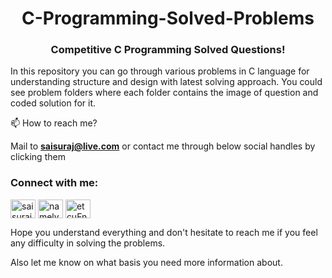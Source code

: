 <h1 align="center">C-Programming-Solved-Problems</h1>
<h3 align="center">Competitive C Programming Solved Questions!</h3>

<p>In this repository you can go through various problems in C language for understanding structure and design with latest solving approach. You could see problem folders where each folder contains the image of question and coded solution for it.</p>

📫 How to reach me?

Mail to **saisuraj@live.com** or contact me through below social handles by clicking them

<h3 align="left">Connect with me:</h3>
<p align="left">
<a href="https://twitter.com/saisurajch" target="blank"><img align="center" src="https://raw.githubusercontent.com/rahuldkjain/github-profile-readme-generator/master/src/images/icons/Social/twitter.svg" alt="saisurajch" height="30" width="40" /></a>
<a href="https://instagram.com/namelysuraj" target="blank"><img align="center" src="https://raw.githubusercontent.com/rahuldkjain/github-profile-readme-generator/master/src/images/icons/Social/instagram.svg" alt="namelysuraj" height="30" width="40" /></a>
<a href="https://discord.gg/etcuFnRqnx" target="blank"><img align="center" src="https://raw.githubusercontent.com/rahuldkjain/github-profile-readme-generator/master/src/images/icons/Social/discord.svg" alt="etcuFnRqnx" height="30" width="40" /></a>
</p>

<p>Hope you understand everything and don't hesitate to reach me if you feel any difficulty in solving the problems.</p>

<p>Also let me know on what basis you need more information about.</p>
